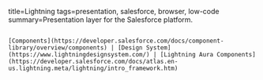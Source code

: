 title=Lightning
tags=presentation, salesforce, browser, low-code
summary=Presentation layer for the Salesforce platform.
~~~~~~

[Components](https://developer.salesforce.com/docs/component-library/overview/components) | [Design System](https://www.lightningdesignsystem.com/) | [Lightning Aura Components](https://developer.salesforce.com/docs/atlas.en-us.lightning.meta/lightning/intro_framework.htm)






